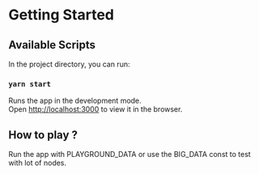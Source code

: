 # Getting Started

## Available Scripts

In the project directory, you can run:

### `yarn start`
Runs the app in the development mode.\
Open [http://localhost:3000](http://localhost:3000) to view it in the browser.

## How to play ?

Run the app with PLAYGROUND_DATA or use the BIG_DATA const to test with lot of nodes.

